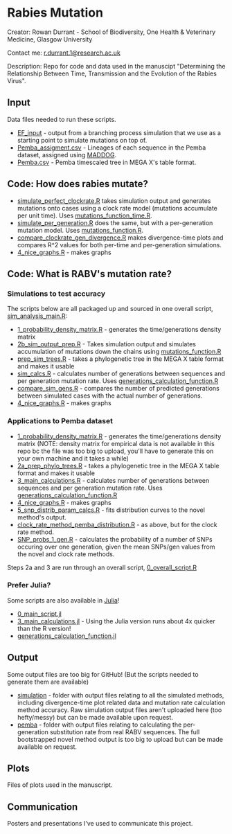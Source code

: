 # Rabies Mutation
Creator: Rowan Durrant - School of Biodiversity, One Health & Veterinary Medicine, Glasgow University

Contact me: r.durrant.1@research.ac.uk

Description: Repo for code and data used in the manuscipt "Determining the Relationship Between Time, Transmission and the Evolution of the Rabies Virus".


## Input
Data files needed to run these scripts.
- [EF_input](input/EF_input) - output from a branching process simulation that we use as a starting point to simulate mutations on top of.
- [Pemba_assigment.csv](input/Pemba_assignment.csv) - Lineages of each sequence in the Pemba dataset, assigned using [MADDOG](https://github.com/KathrynCampbell/MADDOG).
- [Pemba.csv](input/pemba.csv) - Pemba timescaled tree in MEGA X's table format.

## Code: How does rabies mutate?
- [simulate_perfect_clockrate.R](code/simulate_perfect_clockrate.R) takes simulation output and generates mutations onto cases using a clock rate model (mutations accumulate per unit time). Uses [mutations_function_time.R](code/mutations_function_time.R).
- [simulate_per_generation.R](code/simulate_per_generation.R) does the same, but with a per-generation mutation model. Uses [mutations_function.R](code/mutations_function.R).
- [compare_clockrate_gen_divergence.R](code/compare_clockrate_gen_divergence.R) makes divergence-time plots and compares R^2 values for both per-time and per-generation simulations.
- [4_nice_graphs.R](code/4_nice_graphs.R) - makes graphs

## Code: What is RABV's mutation rate?
### Simulations to test accuracy
The scripts below are all packaged up and sourced in one overall script, [sim_analysis_main.R](code/sim_analysis_main.R):
- [1_probability_density_matrix.R](code/1_probability_density_matrix.R) - generates the time/generations density matrix
- [2b_sim_output_prep.R](code/2b_sim_output_prep.R) - Takes simulation output and simulates accumulation of mutations down the chains using [mutations_function.R](code/mutations_function.R)
- [prep_sim_trees.R](code/prep_sim_trees.R) - takes a phylogenetic tree in the MEGA X table format and makes it usable
- [sim_calcs.R](code/sim_calcs.R) - calculates number of generations between sequences and per generation mutation rate. Uses [generations_calculation_function.R](code/generations_calculation_function.R)
- [compare_sim_gens.R](code/compare_sim_gens.R) - compares the number of predicted generations between simulated cases with the actual number of generations. 
- [4_nice_graphs.R](code/4_nice_graphs.R) - makes graphs

### Applications to Pemba dataset
- [1_probability_density_matrix.R](code/1_probability_density_matrix.R) - generates the time/generations density matrix (NOTE: density matrix for empirical data is not available in this repo bc the file was too big to upload, you'll have to generate this on your own machine and it takes a while)
- [2a_prep_phylo_trees.R](code/2a_prep_phylo_trees.R) - takes a phylogenetic tree in the MEGA X table format and makes it usable
- [3_main_calculations.R](code/3_main_calculations.R) - calculates number of generations between sequences and per generation mutation rate. Uses [generations_calculation_function.R](code/generations_calculation_function.R)
- [4_nice_graphs.R](code/4_nice_graphs.R) - makes graphs
- [5_snp_distrib_param_calcs.R](code/5_snp_distrib_param_calcs.R) - fits distribution curves to the novel method's output.
- [clock_rate_method_pemba_distribution.R](code/clock_rate_method_pemba_distribution.R) - as above, but for the clock rate method.
- [SNP_probs_1_gen.R](code/SNP_probs_1_gen.R) - calculates the probability of a number of SNPs occuring over one generation, given the mean SNPs/gen values from the novel and clock rate methods.

Steps 2a and 3 are run through an overall script, [0_overall_script.R](code/0_overall_script.R)

### Prefer Julia?
Some scripts are also available in [Julia](https://julialang.org/)! 
- [0_main_script.jl](0_main_script.jl)
- [3_main_calculations.jl](code/3_main_calculations.jl) - Using the Julia version runs about 4x quicker than the R version!
- [generations_calculation_function.jl](code/generations_calculation_function.jl)

## Output
Some output files are too big for GitHub! (But the scripts needed to generate them are available)
- [simulation](output/simulation) - folder with output files relating to all the simulated methods, including divergence-time plot related data and mutation rate calculation method accuracy. Raw simulation output files aren't uploaded here (too hefty/messy) but can be made available upon request.
- [pemba](output/pemba) - folder with output files relating to calculating the per-generation substitution rate from real RABV sequences. The full bootstrapped novel method output is too big to upload but can be made available on request.

## Plots
Files of plots used in the manuscript.

## Communication
Posters and presentations I've used to communicate this project.
